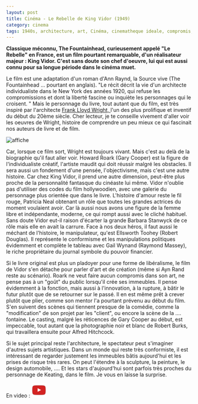 ```yaml
---
layout: post
title: Cinéma - Le Rebelle de King Vidor (1949)
category: cinema
tags: 1940s, architecture, art, Cinéma, cinematheque ideale, compromis, histoire
---
```

**Classique méconnu, The Fountainhead, curieusement appelé "Le Rebelle" en France, est un film pourtant remarquable, d'un réalisateur majeur : King Vidor. C'est sans doute son chef d'oeuvre, lui qui est aussi connu pour sa longue période dans le cinéma muet.**

Le film est une adaptation d'un roman d'Ann Raynd, la Source vive (The Fountainhead ... pourtant en anglais). "Le récit décrit la vie d'un architecte individualiste dans le New York des années 1920, qui refuse les compromissions et dont la liberté fascine ou inquiète les personnages qui le croisent. " Mais le personnage du livre, tout autant que du film, est très inspiré par l'architecte <a href="https://en.wikipedia.org/wiki/Frank_Lloyd_Wright">Frank Lloyd Wright, </a>l'un des plus prolifique et inventif du début du 20ème siècle. Cher lecteur, je te conseille vivement d'aller voir les oeuvres de Wright, histoire de comprendre un peu mieux ce qui fascinait nos auteurs de livre et de film.

![affiche](https://filedn.eu/llqi9IBxlYouGRXYG2xlROb/img/2017/lerebelle.jpg)

Car, lorsque ce film sort, Wright est toujours vivant. Mais c'est au delà de la biographie qu'il faut aller voir. Howard Roark (Gary Cooper) est la figure de l'individualiste créatif, l'artiste maudit qui doit réussir malgré les obstacles. Il sera aussi un fondement d'une pensée, l'objectivisme, mais c'est une autre histoire. Car chez King Vidor, il prend une autre dimension, peut-être plus proche de la personnalité fantasque du cinéaste lui même. Vidor n'oublie pas d'utiliser des codes du film hollywoodien, avec une galerie du personnage plus orientée que dans le livre. L'histoire d'amour reste le fil rouge, Patricia Neal obtenant un rôle que toutes les grandes actrices du moment voulaient avoir. Car là aussi nous avons une figure de la femme libre et indépendante, moderne, ce qui rompt aussi avec le cliché habituel. Sans doute Vidor eut-il raison d'écarter la grande Barbara Stanwyck de ce rôle mais elle en avait la carrure. Face à nos deux héros, il faut aussi le méchant de l'histoire, le manipulateur, qu'est Ellsworth Toohey (Robert Douglas). Il représente le conformisme et les manipulations politiques évidemment et complète le tableau avec Gail Wynand (Raymond Massey), le riche propriétaire du journal symbole du pouvoir financier.

Si le livre original est plus un pladoyer pour une forme de libéralisme, le film de Vidor s'en détache pour parler d'art et de création (même si Ayn Rand reste au scénario). Roark ne veut faire aucun compromis dans son art, ne pense pas à un "goût" du public lorsqu'il crée ses immeubles. Il pense évidemment à la fonction, mais aussi à l'innovation, à la rupture, à bâtir le futur plutôt que de se retourner sur le passé. Il en est même prêt à crever plutôt que plier, comme son mentor l'a pourtant prévenu au début du film. S'en suivent des scènes qui tiennent presque de la comédie, comme la "modification" de son projet par les "client", ou encore la scène de la .... fontaine. Le casting, malgré les réticences de Gary Cooper au début, est impeccable, tout autant que la photographie noir et blanc de Robert Burks, qui travaillera ensuite pour Alfred Hitchcock.

Si le sujet principal reste l'architecture, le spectateur peut s'imaginer d'autres sujets artistiques. Dans un monde qui reste très conformiste, il est intéressant de regarder justement les immeubles bâtis aujourd'hui et les prises de risque très rares. On peut l'étendre à la sculpture, la peinture, le design automobile, .... Et les stars d'aujourd'hui sont parfois très proches du personnage de Keating, dans le film. Je vous en laisse la surprise.

En video : [![video](/images/youtube.png)](https://www.youtube.com/watch?v=swOxKu80JpU)
